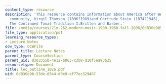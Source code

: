 ```yaml
---
content_type: resource
description: 'This resource contains information about America after WWI: the ?migr?
  community, Virgil Thomson (1896?1989)and Gertrude Stein (1874?1946), Next Class:
  The Continued Tonal Tradition I:Britten and Barber.'
file: /media/courses/21m-262-modern-music-1900-1960-fall-2006/0d830e9053de0344d0e9ef77ec329487_lec_outline_1026.pdf
file_type: application/pdf
learning_resource_types:
- Lecture Notes
ocw_type: OCWFile
parent_title: Lecture Notes
parent_type: CourseSection
parent_uid: d303355b-4e12-b063-c3b8-d10f5ea93b25
resourcetype: Document
title: lec_outline_1026.pdf
uid: 0d830e90-53de-0344-d0e9-ef77ec329487
---
```

